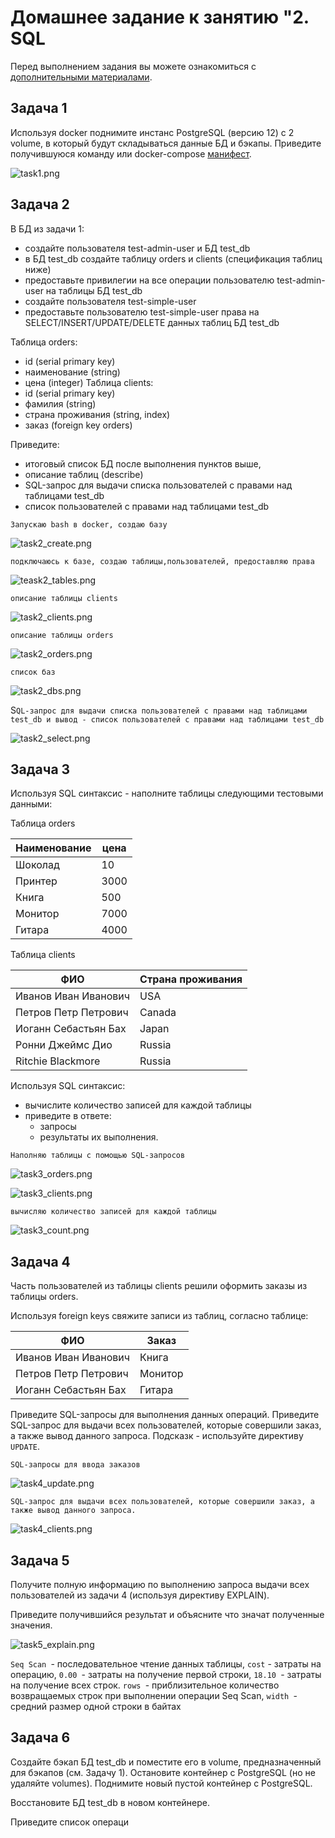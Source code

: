 # Домашнее задание к занятию "2. SQL

Перед выполнением задания вы можете ознакомиться с 
[дополнительными материалами](https://github.com/netology-code/virt-homeworks/blob/virt-11/additional/README.md).

## Задача 1

Используя docker поднимите инстанс PostgreSQL (версию 12) c 2 volume, 
в который будут складываться данные БД и бэкапы.
Приведите получившуюся команду или docker-compose [манифест](https://github.com/seriywalk/Devops-lessons/blob/master/06-db-02-sql/docker-compose.yaml).

![task1.png](images%2Ftask1.png)

## Задача 2

В БД из задачи 1: 
- создайте пользователя test-admin-user и БД test_db
- в БД test_db создайте таблицу orders и clients (спeцификация таблиц ниже)
- предоставьте привилегии на все операции пользователю test-admin-user на таблицы БД test_db
- создайте пользователя test-simple-user  
- предоставьте пользователю test-simple-user права на SELECT/INSERT/UPDATE/DELETE данных таблиц БД test_db

Таблица orders:
- id (serial primary key)
- наименование (string)
- цена (integer)
Таблица clients:
- id (serial primary key)
- фамилия (string)
- страна проживания (string, index)
- заказ (foreign key orders)

Приведите:
- итоговый список БД после выполнения пунктов выше,
- описание таблиц (describe)
- SQL-запрос для выдачи списка пользователей с правами над таблицами test_db
- список пользователей с правами над таблицами test_db

`Запускаю bash в docker, создаю базу`

![task2_create.png](images%2Ftask2_create.png)

`подключаюсь к базе, создаю таблицы,пользователей, предоставляю права`

![teask2_tables.png](images%2Fteask2_tables.png)

`описание таблицы clients`

![task2_clients.png](images%2Ftask2_clients.png)

`описание таблицы orders`

![task2_orders.png](images%2Ftask2_orders.png)

`список баз`

![task2_dbs.png](images%2Ftask2_dbs.png)

S`QL-запрос для выдачи списка пользователей с правами над таблицами test_db и вывод - список пользователей с правами над таблицами test_db`

![task2_select.png](images%2Ftask2_select.png)

## Задача 3

Используя SQL синтаксис - наполните таблицы следующими тестовыми данными:

Таблица orders

|Наименование|цена|
|------------|----|
|Шоколад| 10 |
|Принтер| 3000 |
|Книга| 500 |
|Монитор| 7000|
|Гитара| 4000|

Таблица clients

|ФИО|Страна проживания|
|------------|----|
|Иванов Иван Иванович| USA |
|Петров Петр Петрович| Canada |
|Иоганн Себастьян Бах| Japan |
|Ронни Джеймс Дио| Russia|
|Ritchie Blackmore| Russia|

Используя SQL синтаксис:
- вычислите количество записей для каждой таблицы 
- приведите в ответе:
    - запросы 
    - результаты их выполнения.

`Наполняю таблицы с помощью SQL-запросов`

![task3_orders.png](images%2Ftask3_orders.png)

![task3_clients.png](images%2Ftask3_clients.png)

`вычисляю количество записей для каждой таблицы `

![task3_count.png](images%2Ftask3_count.png)

## Задача 4

Часть пользователей из таблицы clients решили оформить заказы из таблицы orders.

Используя foreign keys свяжите записи из таблиц, согласно таблице:

|ФИО|Заказ|
|------------|----|
|Иванов Иван Иванович| Книга |
|Петров Петр Петрович| Монитор |
|Иоганн Себастьян Бах| Гитара |

Приведите SQL-запросы для выполнения данных операций.
Приведите SQL-запрос для выдачи всех пользователей, которые совершили заказ, а также вывод данного запроса.
Подсказк - используйте директиву `UPDATE`.

`SQL-запросы для ввода заказов`

![task4_update.png](images%2Ftask4_update.png)

`SQL-запрос для выдачи всех пользователей, которые совершили заказ, а также вывод данного запроса.`

![task4_clients.png](images%2Ftask4_clients.png)

## Задача 5

Получите полную информацию по выполнению запроса выдачи всех пользователей из задачи 4 
(используя директиву EXPLAIN).

Приведите получившийся результат и объясните что значат полученные значения.

![task5_explain.png](images%2Ftask5_explain.png)

`Seq Scan `- последовательное чтение данных таблицы, `cost` - затраты на операцию, `0.00 `- затраты на получение первой строки, `18.10 `- затраты на получение всех строк.
`rows `- приблизительное количество возвращаемых строк при выполнении операции Seq Scan, `width `- средний размер одной строки в байтах

## Задача 6

Создайте бэкап БД test_db и поместите его в volume, предназначенный для бэкапов (см. Задачу 1).
Остановите контейнер с PostgreSQL (но не удаляйте volumes).
Поднимите новый пустой контейнер с PostgreSQL.

Восстановите БД test_db в новом контейнере.

Приведите список операци